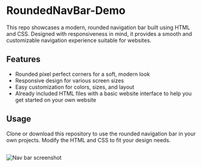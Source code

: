 # RoundedNavBar-Demo

This repo showcases a modern, rounded navigation bar built using HTML and CSS. Designed with responsiveness in mind, it provides a smooth and customizable navigation experience suitable for websites.

## Features
- Rounded pixel perfect corners for a soft, modern look
- Responsive design for various screen sizes
- Easy customization for colors, sizes, and layout
- Already included HTML files with a basic website interface to help you get started on your own website

## Usage
Clone or download this repository to use the rounded navigation bar in your own projects. Modify the HTML and CSS to fit your design needs.


##
![Nav bar screenshot](https://github.com/user-attachments/assets/a42e865e-c514-436c-b92f-96ccbe78ef7a)
